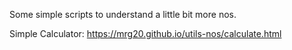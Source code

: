 Some simple scripts to understand a little bit more nos.

Simple Calculator:
https://mrg20.github.io/utils-nos/calculate.html
